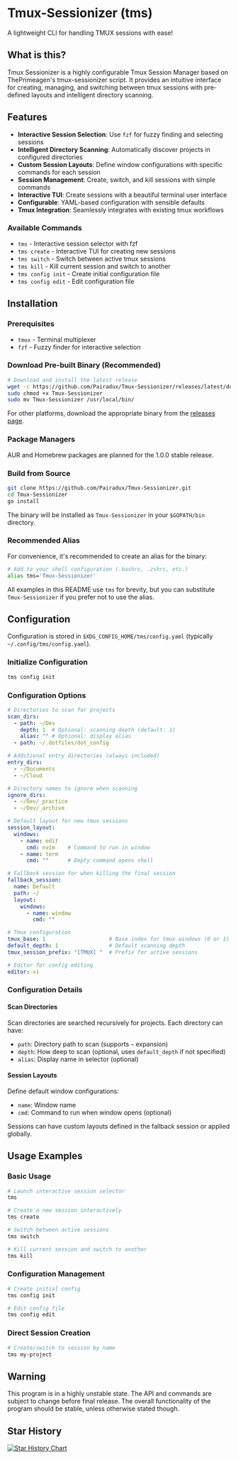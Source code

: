 # Tmux-Sessionizer (tms)

A lightweight CLI for handling TMUX sessions with ease!

## What is this?

Tmux Sessionizer is a highly configurable Tmux Session Manager based on ThePrimeagen's tmux-sessionizer script. It provides an intuitive interface for creating, managing, and switching between tmux sessions with pre-defined layouts and intelligent directory scanning.

## Features

- **Interactive Session Selection**: Use `fzf` for fuzzy finding and selecting sessions
- **Intelligent Directory Scanning**: Automatically discover projects in configured directories  
- **Custom Session Layouts**: Define window configurations with specific commands for each session
- **Session Management**: Create, switch, and kill sessions with simple commands
- **Interactive TUI**: Create sessions with a beautiful terminal user interface
- **Configurable**: YAML-based configuration with sensible defaults
- **Tmux Integration**: Seamlessly integrates with existing tmux workflows

### Available Commands

- `tms` - Interactive session selector with fzf
- `tms create` - Interactive TUI for creating new sessions  
- `tms switch` - Switch between active tmux sessions
- `tms kill` - Kill current session and switch to another
- `tms config init` - Create initial configuration file
- `tms config edit` - Edit configuration file

## Installation

### Prerequisites

- `tmux` - Terminal multiplexer
- `fzf` - Fuzzy finder for interactive selection

### Download Pre-built Binary (Recommended)

```bash
# Download and install the latest release
wget -c https://github.com/Pairadux/Tmux-Sessionizer/releases/latest/download/Tmux-Sessionizer_Linux_x86_64.tar.gz -O - | tar xz
sudo chmod +x Tmux-Sessionizer
sudo mv Tmux-Sessionizer /usr/local/bin/
```

For other platforms, download the appropriate binary from the [releases page](https://github.com/Pairadux/Tmux-Sessionizer/releases).

### Package Managers

AUR and Homebrew packages are planned for the 1.0.0 stable release.

### Build from Source

```bash
git clone https://github.com/Pairadux/Tmux-Sessionizer.git
cd Tmux-Sessionizer
go install
```

The binary will be installed as `Tmux-Sessionizer` in your `$GOPATH/bin` directory.

### Recommended Alias

For convenience, it's recommended to create an alias for the binary:

```bash
# Add to your shell configuration (.bashrc, .zshrc, etc.)
alias tms='Tmux-Sessionizer'
```

All examples in this README use `tms` for brevity, but you can substitute `Tmux-Sessionizer` if you prefer not to use the alias.

## Configuration

Configuration is stored in `$XDG_CONFIG_HOME/tms/config.yaml` (typically `~/.config/tms/config.yaml`).

### Initialize Configuration

```bash
tms config init
```

### Configuration Options

```yaml
# Directories to scan for projects
scan_dirs:
  - path: ~/Dev
    depth: 1  # Optional: scanning depth (default: 1)
    alias: "" # Optional: display alias
  - path: ~/.dotfiles/dot_config

# Additional entry directories (always included)
entry_dirs:
  - ~/Documents
  - ~/Cloud

# Directory names to ignore when scanning
ignore_dirs:
  - ~/Dev/_practice
  - ~/Dev/_archive

# Default layout for new tmux sessions
session_layout:
  windows:
    - name: edit
      cmd: nvim    # Command to run in window
    - name: term
      cmd: ""      # Empty command opens shell

# Fallback session for when killing the final session
fallback_session:
  name: Default
  path: ~/
  layout:
    windows:
      - name: window
        cmd: ""

# Tmux configuration
tmux_base: 1                    # Base index for tmux windows (0 or 1)
default_depth: 1                # Default scanning depth
tmux_session_prefix: "[TMUX] "  # Prefix for active sessions

# Editor for config editing
editor: vi
```

### Configuration Details

#### Scan Directories

Scan directories are searched recursively for projects. Each directory can have:
- `path`: Directory path to scan (supports `~` expansion)
- `depth`: How deep to scan (optional, uses `default_depth` if not specified)
- `alias`: Display name in selector (optional)

#### Session Layouts  

Define default window configurations:
- `name`: Window name
- `cmd`: Command to run when window opens (optional)

Sessions can have custom layouts defined in the fallback session or applied globally.

## Usage Examples

### Basic Usage

```bash
# Launch interactive session selector
tms

# Create a new session interactively  
tms create

# Switch between active sessions
tms switch

# Kill current session and switch to another
tms kill
```

### Configuration Management

```bash
# Create initial config
tms config init

# Edit config file
tms config edit
```

### Direct Session Creation

```bash
# Create/switch to session by name
tms my-project
```

## Warning

This program is in a highly unstable state. The API and commands are subject to change before final release. The overall functionality of the program should be stable, unless otherwise stated though.

## Star History

[![Star History Chart](https://api.star-history.com/svg?repos=Pairadux/Tmux-Sessionizer&type=Date)](https://www.star-history.com/#Pairadux/Tmux-Sessionizer&Date)
